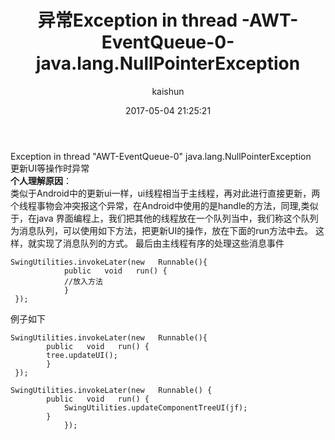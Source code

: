 ﻿---
title: 异常Exception in thread -AWT-EventQueue-0- java.lang.NullPointerException
date: 2017-05-04 21:25:21
tags: [java,Exception]
categories: [programme]
author: kaishun
id: 55
permalink: java-awt-eventqueue-exception
---

Exception in thread "AWT-EventQueue-0" java.lang.NullPointerException  
更新UI等操作时异常  
**个人理解原因**：  
类似于Android中的更新ui一样，ui线程相当于主线程，再对此进行直接更新，两个线程事物会冲突报这个异常，在Android中使用的是handle的方法，同理,类似于，在java 界面编程上，我们把其他的线程放在一个队列当中，我们称这个队列为消息队列，可以使用如下方法，把更新UI的操作，放在下面的run方法中去。 这样，就实现了消息队列的方式。 最后由主线程有序的处理这些消息事件
```
SwingUtilities.invokeLater(new   Runnable(){ 
			public   void   run() { 
			//放入方法
			} 
 });
```

例子如下
```
SwingUtilities.invokeLater(new   Runnable(){ 
		public   void   run() { 
		tree.updateUI(); 
		} 
 });
```
```
SwingUtilities.invokeLater(new   Runnable() { 
		public   void   run() { 
			SwingUtilities.updateComponentTreeUI(jf); 
		} 
			});
```